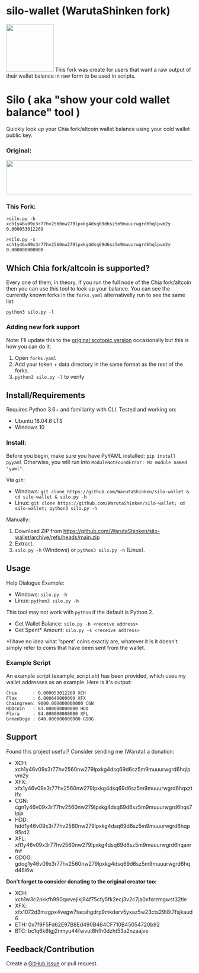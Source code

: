# silo-wallet (WarutaShinken fork)
<img src="assets/silo-wallet-icon.svg" data-canonical-src="silo-wallet-icon.svg" width="128" height="128" />
This fork was create for users that want a raw output of their wallet balance in raw form to be used in scripts.

# Silo ( aka "show your cold wallet balance" tool )
Quickly look up your Chia fork/altcoin wallet balance using your cold wallet public key.

### Original:

<img src="assets/silo-example.png" data-canonical-src="silo-example.png" width="768" height="92" />

### This Fork:
```
>silo.py -b xch1y46v09x3r77hv2560nw279lpxkg4dsq69d6sz5m9muuurwgrd6hqlpvm2y
0.000053012269

>silo.py -s xch1y46v09x3r77hv2560nw279lpxkg4dsq69d6sz5m9muuurwgrd6hqlpvm2y
0.000000000000
```

## Which Chia fork/altcoin is supported?
Every one of them, in theory. If you run the full node of the Chia fork/altcoin then you can use this tool to look up your balance.
You can see the currently known forks in the `forks.yaml` alternativelly run to see the same list:

`python3 silo.py -l`

### Adding new fork support
Note: I'll update this to the [original scotopic version](https://github.com/scotopic/silo-wallet) occasionally but this is how you can do it:

1. Open `forks.yaml`
1. Add your token + data directory in the same format as the rest of the forks.
1. `python3 silo.py -l` to verify

## Install/Requirements
Requires Python 3.6+ and familiarity with CLI. Tested and working on:
* Ubuntu 18.04.6 LTS
* Windows 10

### Install:
Before you begin, make sure you have PyYAML installed: `pip install pyyaml`
Otherwise, you will run into `ModuleNotFoundError: No module named "yaml"`.

Via `git`:
* Windows: `git clone https://github.com/WarutaShinken/silo-wallet & cd silo-wallet & silo.py -h`
* Linux: `git clone https://github.com/WarutaShinken/silo-wallet; cd silo-wallet; python3 silo.py -h`

Manually:
1. Download ZIP from https://github.com/WarutaShinken/silo-wallet/archive/refs/heads/main.zip
2. Extract.
3. `silo.py -h` (Windows) or `python3 silo.py -h` (Linux).

## Usage
Help Dialogue Example:

* Windows: `silo.py -h`
* Linux: `python3 silo.py -h`

This tool may not work with `python` if the default is Python 2.

* Get Wallet Balance: `silo.py -b <receive address>`
* Get Spent* Amount: `silo.py -s <receive address>`

\*I have no idea what 'spent' coins exactly are, whatever it is it doesn't simply refer to coins that have been sent from the wallet.

### Example Script

An example script (example_script.sh) has been provided, which uses my wallet addresses as an example. Here is it's output:
```
Chia      : 0.000053012269 XCH
Flax      : 6.000649000000 XFX
Chaingreen: 9000.000000000000 CGN
HDDcoin   : 63.000000000000 HDD
Flora     : 84.000000000000 XFL
GreenDoge : 840.000000000000 GDOG
```

## Support
Found this project useful? Consider sending me (Waruta) a donation:

* XCH: xch1y46v09x3r77hv2560nw279lpxkg4dsq69d6sz5m9muuurwgrd6hqlpvm2y
* XFX: xfx1y46v09x3r77hv2560nw279lpxkg4dsq69d6sz5m9muuurwgrd6hqxztlfx
* CGN: cgn1y46v09x3r77hv2560nw279lpxkg4dsq69d6sz5m9muuurwgrd6hqs7lpjx
* HDD: hdd1y46v09x3r77hv2560nw279lpxkg4dsq69d6sz5m9muuurwgrd6hqp95rd2
* XFL: xfl1y46v09x3r77hv2560nw279lpxkg4dsq69d6sz5m9muuurwgrd6hqanrfnf
* GDOG: gdog1y46v09x3r77hv2560nw279lpxkg4dsq69d6sz5m9muuurwgrd6hqd48l6w

**Don't forget to consider donating to the original creator too:**

* XCH: xch1w3c2nkkfh990qwvejlkj94f75cfy5fk2ecj3v2c7ja0xfxrzmgwst32tle
* XFX: xfx1072d3mzgpx4vegw7tacahgdrp9mkderv5yxaz5w23cts29t8t7fsjkaud6
* ETH: 0x7f9F5Fd62E97B8Ed490B464CF710B45054720b92
* BTC: bc1q6k6tgj2nmyu44fwvut8hfh0dzht53a2nzaajve

## Feedback/Contribution
Create a [GitHub issue](https://github.com/WarutaShinken/silo-wallet/issues) or pull request.
